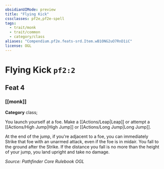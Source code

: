 ```yaml
---
obsidianUIMode: preview
title: "Flying Kick"
cssclasses: pf2e,pf2e-spell
tags:
  - trait/monk
  - trait/common
  - category/class
aliases: "Compendium.pf2e.feats-srd.Item.wB1ONG2uO7RnD1iC"
license: OGL
---
```

# Flying Kick `pf2:2`
## Feat 4
### [[monk]]

**Category** class; 




You launch yourself at a foe. Make a [[Actions/Leap|Leap]] or attempt a [[Actions/High Jump|High Jump]] or [[Actions/Long Jump|Long Jump]].

At the end of the jump, if you're adjacent to a foe, you can immediately Strike that foe with an unarmed attack, even if the foe is in midair. You fall to the ground after the Strike. If the distance you fall is no more than the height of your jump, you land upright and take no damage.

*Source: Pathfinder Core Rulebook*
*OGL*